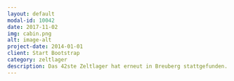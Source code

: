 ```yaml
---
layout: default
modal-id: 10042
date: 2017-11-02
img: cabin.png
alt: image-alt
project-date: 2014-01-01
client: Start Bootstrap
category: zeltlager 
description: Das 42ste Zeltlager hat erneut in Breuberg stattgefunden. Dieses Jahr erlebten wir spannende Abenteuer rund um unser Thema "Trubel in Entenhausen".
---
```

